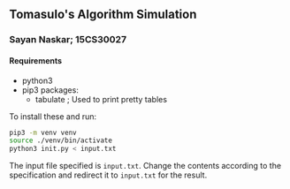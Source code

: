 ## Tomasulo's Algorithm Simulation

### Sayan Naskar; 15CS30027

#### Requirements
- python3
- pip3 packages:
  * tabulate ; Used to print pretty tables

To install these and run:

```sh
pip3 -m venv venv
source ./venv/bin/activate
python3 init.py < input.txt
```

The input file specified is `input.txt`. Change the contents according to the specification and redirect it to `input.txt` for the result.
